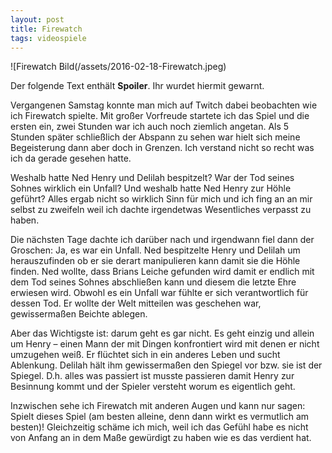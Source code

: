 ```yaml
---
layout: post
title: Firewatch
tags: videospiele
---
```


![Firewatch Bild(/assets/2016-02-18-Firewatch.jpeg)

Der folgende Text enthält **Spoiler**. Ihr wurdet hiermit gewarnt.

Vergangenen Samstag konnte man mich auf Twitch dabei beobachten wie ich Firewatch spielte. Mit großer Vorfreude startete ich das Spiel und die ersten ein, zwei Stunden war ich auch noch ziemlich angetan. Als 5 Stunden später schließlich der Abspann zu sehen war hielt sich meine Begeisterung dann aber doch in Grenzen. Ich verstand nicht so recht was ich da gerade gesehen hatte.

Weshalb hatte Ned Henry und Delilah bespitzelt? War der Tod seines Sohnes wirklich ein Unfall? Und weshalb hatte Ned Henry zur Höhle geführt? Alles ergab nicht so wirklich Sinn für mich und ich fing an an mir selbst zu zweifeln weil ich dachte irgendetwas Wesentliches verpasst zu haben.

Die nächsten Tage dachte ich darüber nach und irgendwann fiel dann der Groschen: Ja, es war ein Unfall. Ned bespitzelte Henry und Delilah um herauszufinden ob er sie derart manipulieren kann damit sie die Höhle finden. Ned wollte, dass Brians Leiche gefunden wird damit er endlich mit dem Tod seines Sohnes abschließen kann und diesem die letzte Ehre erwiesen wird. Obwohl es ein Unfall war fühlte er sich verantwortlich für dessen Tod. Er wollte der Welt mitteilen was geschehen war, gewissermaßen Beichte ablegen.

Aber das Wichtigste ist: darum geht es gar nicht. Es geht einzig und allein um Henry – einen Mann der mit Dingen konfrontiert wird mit denen er nicht umzugehen weiß. Er flüchtet sich in ein anderes Leben und sucht Ablenkung. Delilah hält ihm gewissermaßen den Spiegel vor bzw. sie ist der Spiegel. D.h. alles was passiert ist musste passieren damit Henry zur Besinnung kommt und der Spieler versteht worum es eigentlich geht.

Inzwischen sehe ich Firewatch mit anderen Augen und kann nur sagen: Spielt dieses Spiel (am besten alleine, denn dann wirkt es vermutlich am besten)! Gleichzeitig schäme ich mich, weil ich das Gefühl habe es nicht von Anfang an in dem Maße gewürdigt zu haben wie es das verdient hat.